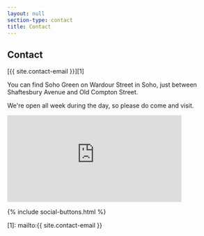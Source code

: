 ```yaml
---
layout: null
section-type: contact
title: Contact
---
```

## Contact

[{{ site.contact-email }}][1]

You can find Soho Green on Wardour Street in Soho, just between Shaftesbury Avenue and Old Compton Street.

We're open all week during the day, so please do come and visit.

<iframe src="https://www.google.com/maps/embed?pb=!1m18!1m12!1m3!1d2483.0541414770364!2d-0.1325906!3d51.512222699999995!2m3!1f0!2f0!3f0!3m2!1i1024!2i768!4f13.1!3m3!1m2!1s0x487604d3a9ea1b15%3A0xb3c0fd3d80c8ce36!2sSt+Anne&#39;s+Churchyard+Gardens!5e0!3m2!1sen!2suk!4v1441700236804" width="400" height="200" frameborder="0" style="border:0" allowfullscreen></iframe>

{% include social-buttons.html %}

[1]: mailto:{{ site.contact-email }}
